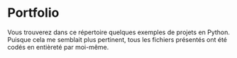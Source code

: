 # Portfolio

Vous trouverez dans ce répertoire quelques exemples de projets en Python. Puisque cela me semblait plus pertinent, tous les fichiers présentés ont été codés en entièreté par moi-même.
